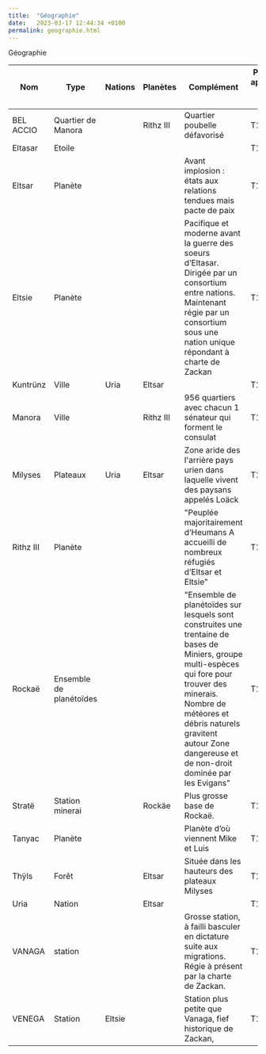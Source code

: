 ```yaml
---
title:  "Géographie"
date:   2023-03-17 12:44:34 +0100
permalink: geographie.html
---
```

Géographie

| Nom | Type | Nations | Planètes | Complément | Première apparition dans tome
| -- | -- | -- | -- | -- | --
| BEL ACCIO | Quartier de Manora | | Rithz III | Quartier poubelle défavorisé | T1
| Eltasar | Etoile | | | | T1
| Eltsar | Planète | | | Avant implosion : états aux relations tendues mais pacte de paix | T1
| Eltsie | Planète | | | Pacifique et moderne avant la guerre des soeurs d’Eltasar. Dirigée par un consortium entre nations. Maintenant régie par un consortium sous une nation unique répondant à charte de Zackan | T1
| Kuntrünz | Ville | Uria | Eltsar | | T1
| Manora | Ville | | Rithz III | 956 quartiers avec chacun 1 sénateur qui forment le consulat | T1
| Milyses | Plateaux | Uria | Eltsar | Zone aride des l'arrière pays urien dans laquelle vivent des paysans appelés Loäck | T1
| Rithz III | Planète | | | "Peuplée majoritairement d’Heumans A accueilli de nombreux réfugiés d’Eltsar et Eltsie" | T1
| Rockaë | Ensemble de planétoïdes | | | "Ensemble de planétoïdes sur lesquels sont construites une trentaine de bases de Miniers, groupe multi-espèces qui fore pour trouver des minerais. Nombre de météores et débris naturels gravitent autour Zone dangereuse et de non-droit dominée par les Evigans" | T1
| Stratë | Station minerai | | Rockäe | Plus grosse base de Rockaë. | T1
| Tanyac | Planète | | | Planète d’où viennent Mike et Luis | T1
| Thÿls | Forêt | | Eltsar | Située dans les hauteurs des plateaux Milyses | T1
| Uria | Nation | | Eltsar | | T1
| VANAGA | station | | | Grosse station, à failli basculer en dictature suite aux migrations. Régie à présent par la charte de Zackan. | T1
| VENEGA | Station | Eltsie | | Station plus petite que Vanaga, fief historique de Zackan, | T1
